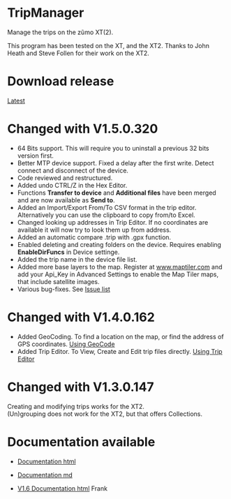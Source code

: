 ﻿# TripManager
Manage the trips on the z&#0361;mo XT(2).<br>

This program has been tested on the XT, and the XT2. Thanks to John Heath and Steve Follen for their work on the XT2.<br>

# Download release
[Latest](https://github.com/FrankBijnen/TripManager/releases/latest)<br>

# Changed with V1.5.0.320
- 64 Bits support. This will require you to uninstall a previous 32 bits version first.
- Better MTP device support. Fixed a delay after the first write. Detect connect and disconnect of the device.
- Code reviewed and restructured.
- Added undo CTRL/Z in the Hex Editor.
- Functions <b>Transfer to device</b> and <b>Additional files</b> have been merged and are now available as <b>Send to</b>.
- Added an Import/Export From/To CSV format in the trip editor. Alternatively you can use the clipboard to copy from/to Excel.
- Changed looking up addresses in Trip Editor. If no coordinates are available it will now try to look them up from address.
- Added an automatic compare .trip with .gpx function.
- Enabled deleting and creating folders on the device. Requires enabling <b>EnableDirFuncs</b> in Device settinge.
- Added the trip name in the device file list.
- Added more base layers to the map. Register at www.maptiler.com and add your Api_Key in Advanced Settings to enable the Map Tiler maps, that include satellite images.
- Various bug-fixes. See [Issue list](https://github.com/FrankBijnen/TripManager/issues/15)

# Changed with V1.4.0.162
- Added GeoCoding. To find a location on the map, or find the address of GPS coordinates.
[Using GeoCode](https://github.com/FrankBijnen/TripManager/blob/main/TripManager/docs/WalkThroughs/11%20Using%20GeoCode.pdf)
- Added Trip Editor. To View, Create and Edit trip files directly.
[Using Trip Editor](https://github.com/FrankBijnen/TripManager/blob/main/TripManager/docs/WalkThroughs/12%20Using%20Trip%20Editor.pdf)

# Changed with V1.3.0.147
Creating and modifying trips works for the XT2.<br>
(Un)grouping does not work for the XT2, but that offers Collections.<br>

# Documentation available

 - [Documentation html](https://htmlpreview.github.io/?https://github.com/FrankBijnen/TripManager/blob/main/TripManager/docs/README.md)
 - [Documentation md](TripManager/docs/README.md)

- [V1.6 Documentation html](https://htmlpreview.github.io/?https://github.com/FrankBijnen/TripManager/blob/main/TripManager/docsV1.6/index.md)
 Frank
